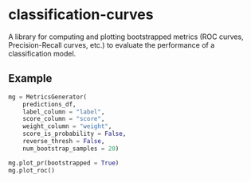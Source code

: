 # classification-curves

A library for computing and plotting bootstrapped metrics (ROC curves,
Precision-Recall curves, etc.) to evaluate the performance of a classification
model.

## Example
```python
mg = MetricsGenerator(
    predictions_df,
    label_column = "label",
    score_column = "score",
    weight_column = "weight",
    score_is_probability = False,
    reverse_thresh = False,
    num_bootstrap_samples = 20)

mg.plot_pr(bootstrapped = True)
mg.plot_roc()
```
        